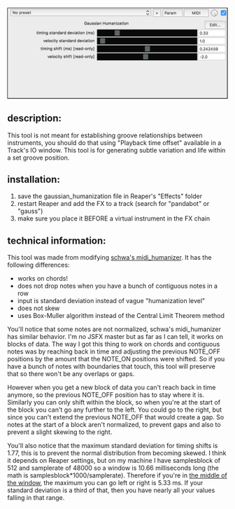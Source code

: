 ![interface](interface.png)

## description:

This tool is not meant for establishing groove relationships between instruments, you should do that using "Playback time offset" available in a Track's IO window. This tool is for generating subtle variation and life within a set groove position.

## installation:

1. save the gaussian_humanization file in Reaper's "Effects" folder
2. restart Reaper and add the FX to a track (search for "pandabot" or "gauss")
3. make sure you place it BEFORE a virtual instrument in the FX chain

## technical information:

This tool was made from modifying [schwa's midi_humanizer](https://forum.cockos.com/showthread.php?t=7231). It has the following differences:

  - works on chords!
  - does not drop notes when you have a bunch of contiguous notes in a row
  - input is standard deviation instead of vague "humanization level"
  - does not skew
  - uses Box-Muller algorithm instead of the Central Limit Theorem method
  
  
You'll notice that some notes are not normalized, schwa's midi_humanizer has similar behavior. I'm no JSFX master but as far as I can tell, it works on blocks of data. The way I got this thing to work on chords and contiguous notes was by reaching back in time and adjusting the previous NOTE_OFF positions by the amount that the NOTE_ON positions were shifted. So if you have a bunch of notes with boundaries that touch, this tool will preserve that so there won't be any overlaps or gaps.

However when you get a new block of data you can't reach back in time anymore, so the previous NOTE_OFF position has to stay where it is. Similarly you can only shift within the block, so when you're at the start of the block you can't go any further to the left. You could go to the right, but since you can't extend the previous NOTE_OFF that would create a gap. So notes at the start of a block aren't normalized, to prevent gaps and also to prevent a slight skewing to the right.

You'll also notice that the maximum standard deviation for timing shifts is 1.77, this is to prevent the normal distribution from becoming skewed. I think it depends on Reaper settings, but on my machine I have samplesblock of 512 and samplerate of 48000 so a window is 10.66 milliseconds long (the math is samplesblock*1000/samplerate). Therefore if you're in [the middle of the window](https://raw.githubusercontent.com/benjohnson2001/GaussianHumanization/master/histogram.png), the maximum you can go left or right is 5.33 ms. If your standard deviation is a third of that, then you have nearly all your values falling in that range.
